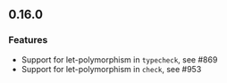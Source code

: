 ## 0.16.0

### Features

* Support for let-polymorphism in `typecheck`, see #869
* Support for let-polymorphism in `check`, see #953
